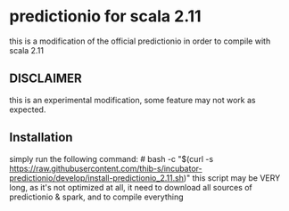 # predictionio for scala 2.11

this is a modification of the official predictionio in order to compile with scala 2.11

## DISCLAIMER
this is an experimental modification, some feature may not work as expected.

## Installation

simply run the following command:
	# bash -c "$(curl -s https://raw.githubusercontent.com/thib-s/incubator-predictionio/develop/install-predictionio_2.11.sh)"
this script may be VERY long, as it's not optimized at all, it need to download all sources of predictionio & spark, and to compile everything
